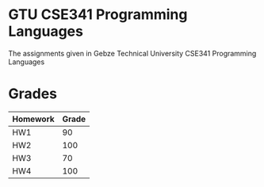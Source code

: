 # GTU CSE341 Programming Languages
The assignments given in Gebze Technical University CSE341 Programming Languages

# Grades
| Homework | Grade |
| -------- | -------- |
| HW1 | 90 |
| HW2 | 100 |
| HW3 | 70 |
| HW4 | 100 |
